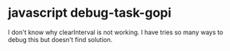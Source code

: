 # javascript debug-task-gopi
I don't know why clearInterval is not working. I have tries so many ways to debug this but doesn't find solution.
